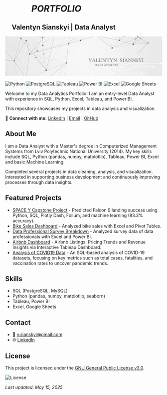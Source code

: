 # &emsp;&emsp;&emsp;*PORTFOLIO* 
## &emsp;Valentyn Sianskyi  |  Data Analyst

![Header Banner](assets/header_banner.png) 
<!-- Add a banner later -->
![Python](https://img.shields.io/badge/Python-3.8-3776AB?style=flat&logo=python&logoColor=white)
![PostgreSQL](https://img.shields.io/badge/PostgreSQL-13-F28C38?style=flat&logo=postgresql&logoColor=white)
![Tableau](https://img.shields.io/badge/Tableau-2023-FFFFFF?style=flat&logo=tableau&logoColor=black)
![Power BI](https://img.shields.io/badge/Power%20BI-2023-F2C811?style=flat&logo=powerbi&logoColor=black)
![Excel](https://img.shields.io/badge/Excel-365-217346?style=flat&logo=microsoft-excel&logoColor=white)
![Google Sheets](https://img.shields.io/badge/Google%20Sheets-2023-34A853?style=flat&logo=google-sheets&logoColor=white)

Welcome to my Data Analytics Portfolio! 
I am an entry-level Data Analyst with experience in SQL, Python, Excel, Tableau, and Power BI. 

This repository showcases my projects in data analysis and visualization.

🔗 **Connect with me**: 
[LinkedIn](https://www.linkedin.com/in/valentyn-sianskyi) | [Email](mailto:v.sianskyi@gmail.com) | [GitHub](https://github.com/SvalentinoB)

## About Me
I am a Data Analyst with a Master's degree in Computerized Management Systems from Lviv Polytechnic National University (2014). My key skills include SQL, Python (pandas, numpy, matplotlib), Tableau, Power BI, Excel and basic Machine Learning.

Completed several projects in data cleaning, analysis, and visualization.
Interested in supporting business development and continuously improving processes through data insights.

## Featured Projects
- [SPACE Y Capstone Project](https://github.com/SvalentinoB/PortProjects/blob/main/projects/space_y/README.md) - Predicted Falcon 9 landing success using Python, SQL, Plotly Dash, Folium, and machine learning (83.3% accuracy).
- [Bike Sales Dashboard](https://github.com/SvalentinoB/PortProjects/blob/main/projects/bike_sales/README.md) - Analyzed bike sales with Excel and Pivot Tables.
- [Data Professional Survey Breakdown](https://github.com/SvalentinoB/PortProjects/blob/main/projects/data-professional-survey-breakdown/README.md) - Analyzed survey data of data professionals with Excel and Power BI.
- [Airbnb Dashboard](https://github.com/SvalentinoB/PortProjects/blob/main/projects/airbnb/README.md) - Airbnb Listings: Pricing Trends and Revenue Insights via Interactive Tableau Dashboard.
- [Analysis of COVID19 Data](https://github.com/SvalentinoB/PortProjects/edit/main/projects/covid19-data-analysis/README.md) - An SQL-based analysis of COVID-19 datasets, focusing on key metrics such as total cases, fatalities, and vaccination rates to uncover pandemic trends.

## Skills
- SQL (PostgreSQL, MySQL)
- Python (pandas, numpy, matplotlib, seaborn)
- Tableau, Power BI
- Excel, Google Sheets
  
## Contact
- 📧 [v.sianskyi@gmail.com](mailto:v.sianskyi@gmail.com)
- 🌐 [LinkedIn](https://www.linkedin.com/in/valentyn-sianskyi)

## License
This project is licensed under the [GNU General Public License v3.0](https://github.com/SvalentinoB/PortProjects/blob/main/LICENSE).

![License](https://img.shields.io/badge/License-GNU%20GPL%20v3.0-008000?style=flat&logo=gnu)

*Last updated: May 15, 2025*      
